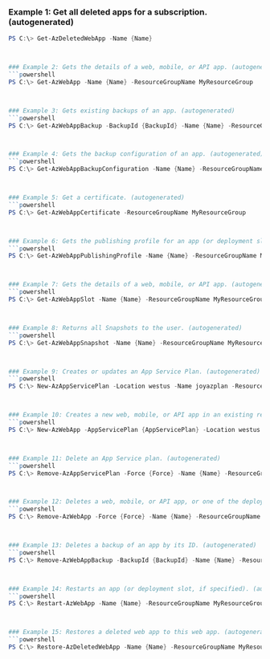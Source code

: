 
### Example 1: Get all deleted apps for a subscription. (autogenerated)
```powershell
PS C:\> Get-AzDeletedWebApp -Name {Name}



### Example 2: Gets the details of a web, mobile, or API app. (autogenerated)
```powershell
PS C:\> Get-AzWebApp -Name {Name} -ResourceGroupName MyResourceGroup



### Example 3: Gets existing backups of an app. (autogenerated)
```powershell
PS C:\> Get-AzWebAppBackup -BackupId {BackupId} -Name {Name} -ResourceGroupName MyResourceGroup



### Example 4: Gets the backup configuration of an app. (autogenerated)
```powershell
PS C:\> Get-AzWebAppBackupConfiguration -Name {Name} -ResourceGroupName MyResourceGroup



### Example 5: Get a certificate. (autogenerated)
```powershell
PS C:\> Get-AzWebAppCertificate -ResourceGroupName MyResourceGroup



### Example 6: Gets the publishing profile for an app (or deployment slot, if specified). (autogenerated)
```powershell
PS C:\> Get-AzWebAppPublishingProfile -Name {Name} -ResourceGroupName MyResourceGroup



### Example 7: Gets the details of a web, mobile, or API app. (autogenerated)
```powershell
PS C:\> Get-AzWebAppSlot -Name {Name} -ResourceGroupName MyResourceGroup -Slot {Slot}



### Example 8: Returns all Snapshots to the user. (autogenerated)
```powershell
PS C:\> Get-AzWebAppSnapshot -Name {Name} -ResourceGroupName MyResourceGroup



### Example 9: Creates or updates an App Service Plan. (autogenerated)
```powershell
PS C:\> New-AzAppServicePlan -Location westus -Name joyazplan -ResourceGroupName MyResourceGroup -Tier {Tier}



### Example 10: Creates a new web, mobile, or API app in an existing resource group, or updates an existing app. (autogenerated)
```powershell
PS C:\> New-AzWebApp -AppServicePlan {AppServicePlan} -Location westus -Name joyazapp -ResourceGroupName MyResourceGroup



### Example 11: Delete an App Service plan. (autogenerated)
```powershell
PS C:\> Remove-AzAppServicePlan -Force {Force} -Name {Name} -ResourceGroupName MyResourceGroup



### Example 12: Deletes a web, mobile, or API app, or one of the deployment slots. (autogenerated)
```powershell
PS C:\> Remove-AzWebApp -Force {Force} -Name {Name} -ResourceGroupName MyResourceGroup



### Example 13: Deletes a backup of an app by its ID. (autogenerated)
```powershell
PS C:\> Remove-AzWebAppBackup -BackupId {BackupId} -Name {Name} -ResourceGroupName MyResourceGroup



### Example 14: Restarts an app (or deployment slot, if specified). (autogenerated)
```powershell
PS C:\> Restart-AzWebApp -Name {Name} -ResourceGroupName MyResourceGroup



### Example 15: Restores a deleted web app to this web app. (autogenerated)
```powershell
PS C:\> Restore-AzDeletedWebApp -Name {Name} -ResourceGroupName MyResourceGroup -TargetAppServicePlanName {TargetAppServicePlanName}


